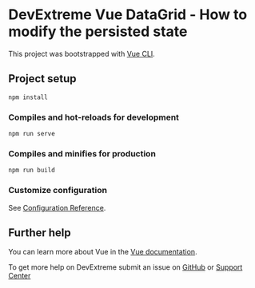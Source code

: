 # DevExtreme Vue DataGrid - How to modify the persisted state

This project was bootstrapped with [Vue CLI](https://cli.vuejs.org/).

## Project setup

```
npm install
```

### Compiles and hot-reloads for development
```
npm run serve
```

### Compiles and minifies for production
```
npm run build
```

### Customize configuration
See [Configuration Reference](https://cli.vuejs.org/config/).

## Further help

You can learn more about Vue in the [Vue documentation](https://vuejs.org/v2/guide/).

To get more help on DevExtreme submit an issue on [GitHub](https://github.com/DevExpress/devextreme/issues) or [Support Center](https://www.devexpress.com/Support/Center/Question/Create)
